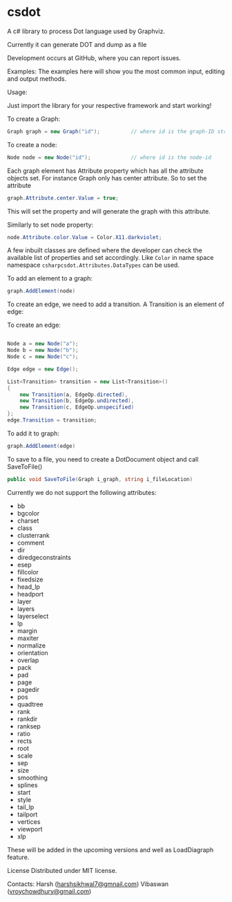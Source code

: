 # csdot

A c# library to process Dot language used by Graphviz.

Currently it can generate DOT and dump as a file

Development occurs at GitHub, where you can report issues.

Examples:
The examples here will show you the most common input, editing and output methods.

Usage:

Just import the library for your respective framework and start working!

To create a Graph:
```csharp
Graph graph = new Graph("id");          // where id is the graph-ID string.
```

To create a node:

```csharp
Node node = new Node("id");				// where id is the node-id
```

Each graph element has Attribute property which has all the attribute objects set. For instance Graph only has center attribute.
So to set the attribute

```csharp
graph.Attribute.center.Value = true;
```

This will set the property and will generate the graph with this attribute. 

Similarly to set node property: 

```csharp
node.Attribute.color.Value = Color.X11.darkviolet;
```

A few inbuilt classes are defined where the developer can check the available list of properties and set accordingly. Like ```Color``` in name space namespace ```csharpcsdot.Attributes.DataTypes``` can be used. 

To add an element to a graph:

```csharp
graph.AddElement(node)
```

To create an edge, we need to add a transition. A Transition is an element of edge:

To create an edge:

```csharp

Node a = new Node("a");
Node b = new Node("b");
Node c = new Node("c");

Edge edge = new Edge();

List<Transition> transition = new List<Transition>()
{
	new Transition(a, EdgeOp.directed),
	new Transition(b, EdgeOp.undirected),
	new Transition(c, EdgeOp.unspecified)
};
edge.Transition = transition;

```

To add it to graph:

```csharp
graph.AddElement(edge)
```

To save to a file, you need to create a DotDocument object and call SaveToFile()

```csharp
public void SaveToFile(Graph i_graph, string i_fileLocation)
```

Currently we do not support the following attributes:
* bb
* bgcolor
* charset
* class
* clusterrank
* comment
* dir
* diredgeconstraints
* esep
* fillcolor
* fixedsize
* head_lp
* headport
* layer
* layers
* layerselect
* lp
* margin
* maxiter
* normalize
* orientation
* overlap
* pack
* pad
* page
* pagedir
* pos
* quadtree
* rank
* rankdir
* ranksep
* ratio
* rects
* root
* scale
* sep
* size
* smoothing
* splines
* start
* style
* tail_lp
* tailport
* vertices
* viewport
* xlp

These will be added in the upcoming versions and well as LoadDiagraph feature. 



License
Distributed under MIT license.

Contacts:
Harsh     (harshsikhwal7@gmnail.com)
Vibaswan  (vroychowdhury@gmail.com)
